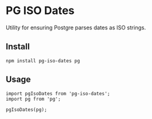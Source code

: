 # PG ISO Dates

Utility for ensuring Postgre parses dates as ISO strings.

## Install

```
npm install pg-iso-dates pg
```

## Usage

```
import pgIsoDates from 'pg-iso-dates';
import pg from 'pg';

pgIsoDates(pg);
```
